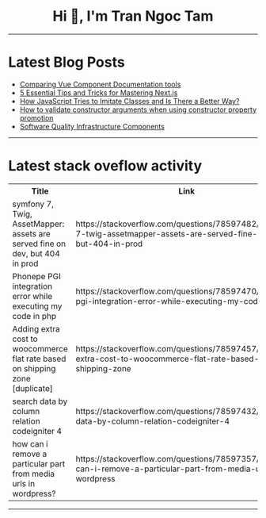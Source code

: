 <h1 align="center">Hi 👋, I'm Tran Ngoc Tam</h1>

---

# Latest Blog Posts 
<!-- BLOG-POST-LIST:START -->
- [Comparing Vue Component Documentation tools](https://dev.to/thejaredwilcurt/comparing-vue-component-documentation-tools-1b1f)
- [5 Essential Tips and Tricks for Mastering Next.js](https://dev.to/vyan/5-essential-tips-and-tricks-for-mastering-nextjs-1p7g)
- [How JavaScript Tries to Imitate Classes and Is There a Better Way?](https://dev.to/huudyy/how-javascript-tries-to-imitate-classes-and-is-there-a-better-way-24pk)
- [How to validate constructor arguments when using constructor property promotion](https://dev.to/xwero/how-to-validate-constructor-arguments-when-using-constructor-property-promotion-5dp6)
- [Software Quality Infrastructure Components](https://dev.to/developedbyjk/software-quality-infrastructure-components-2hj7)
<!-- BLOG-POST-LIST:END -->

---

# Latest stack oveflow activity
<table>
  <tr><th>Title</th><th>Link</th></tr>
  <!-- STACKOVERFLOW:START --><tr><td>symfony 7, Twig, AssetMapper: assets are served fine on dev, but 404 in prod</td><td>https://stackoverflow.com/questions/78597482/symfony-7-twig-assetmapper-assets-are-served-fine-on-dev-but-404-in-prod</td></tr><tr><td>Phonepe PGI integration error while executing my code in php</td><td>https://stackoverflow.com/questions/78597470/phonepe-pgi-integration-error-while-executing-my-code-in-php</td></tr><tr><td>Adding extra cost to woocommerce flat rate based on shipping zone [duplicate]</td><td>https://stackoverflow.com/questions/78597457/adding-extra-cost-to-woocommerce-flat-rate-based-on-shipping-zone</td></tr><tr><td>search data by column relation codeigniter 4</td><td>https://stackoverflow.com/questions/78597432/search-data-by-column-relation-codeigniter-4</td></tr><tr><td>how can i remove a particular part from media urls in wordpress?</td><td>https://stackoverflow.com/questions/78597357/how-can-i-remove-a-particular-part-from-media-urls-in-wordpress</td></tr><!-- STACKOVERFLOW:END -->
</table>

---


